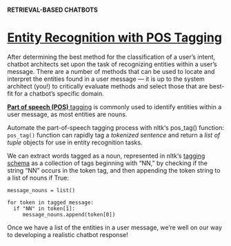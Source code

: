 #### RETRIEVAL-BASED CHATBOTS
# [Entity Recognition with POS Tagging](https://www.codecademy.com/paths/build-chatbots-with-python/tracks/retrieval-based-chatbots/modules/retrieval-based-chatbots/lessons/retrieval-based-chatbots/exercises/chatbots-entity-with-pos)
After determining the best method for the classification of a user’s intent, chatbot architects set upon the task of recognizing entities within a user’s message.
There are a number of methods that can be used to locate and interpret the entities found in a user message — it is up to the system architect (you!) to critically evaluate methods and select those that are best-fit for a chatbot’s specific domain.

[**Part of speech (POS)** tagging](https://github.com/lendoo73/Challenge-Project-of-CodeCademy/tree/master/python/Build_Chatbots_with_Python/Rule-Based_Chatbots/Language_Parsing) is commonly used to identify entities within a user message, as most entities are nouns.

Automate the part-of-speech tagging process with nltk‘s pos_tag() function:
`pos_tag()` function can rapidly tag a *tokenized sentence* and return a *list of tuple* objects for use in entity recognition tasks.

We can extract words tagged as a noun, represented in nltk‘s [tagging schema](https://www.ling.upenn.edu/courses/Fall_2003/ling001/penn_treebank_pos.html) as a collection of tags beginning with “NN,” by checking if the string “NN” occurs in the token tag, and then appending the token string to a list of nouns if True:
```
message_nouns = list()

for token in tagged_message:
  if "NN" in token[1]:
     message_nouns.append(token[0])
```
Once we have a list of the entities in a user message, we’re well on our way to developing a realistic chatbot response!
